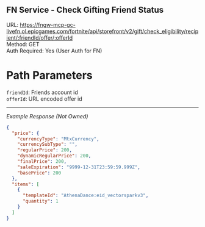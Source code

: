 ## FN Service - Check Gifting Friend Status

URL: https://fngw-mcp-gc-livefn.ol.epicgames.com/fortnite/api/storefront/v2/gift/check_eligibility/recipient/:friendId/offer/:offerId \
Method: GET \
Auth Required: Yes (User Auth for FN)

# Path Parameters

`friendId`: Friends account id <br/>
`offerId`: URL encoded offer id

---

_Example Response (Not Owned)_

```json
{
  "price": {
    "currencyType": "MtxCurrency",
    "currencySubType": "",
    "regularPrice": 200,
    "dynamicRegularPrice": 200,
    "finalPrice": 200,
    "saleExpiration": "9999-12-31T23:59:59.999Z",
    "basePrice": 200
  },
  "items": [
    {
      "templateId": "AthenaDance:eid_vectorsparkv3",
      "quantity": 1
    }
  ]
}
```
